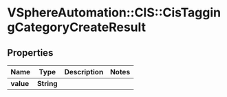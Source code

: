 # VSphereAutomation::CIS::CisTaggingCategoryCreateResult

## Properties
Name | Type | Description | Notes
------------ | ------------- | ------------- | -------------
**value** | **String** |  | 


